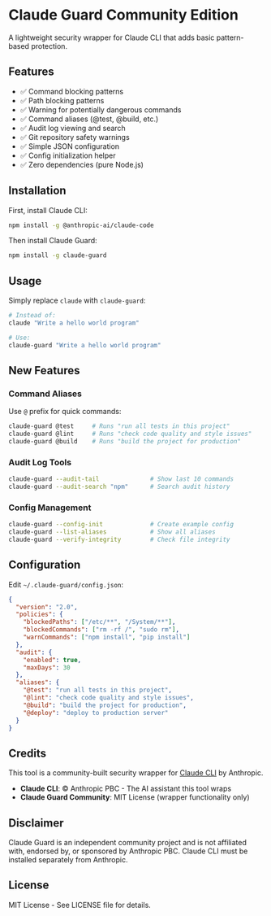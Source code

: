 # Claude Guard Community Edition

A lightweight security wrapper for Claude CLI that adds basic pattern-based protection.

## Features

- ✅ Command blocking patterns
- ✅ Path blocking patterns  
- ✅ Warning for potentially dangerous commands
- ✅ Command aliases (@test, @build, etc.)
- ✅ Audit log viewing and search
- ✅ Git repository safety warnings
- ✅ Simple JSON configuration
- ✅ Config initialization helper
- ✅ Zero dependencies (pure Node.js)

## Installation

First, install Claude CLI:
```bash
npm install -g @anthropic-ai/claude-code
```

Then install Claude Guard:
```bash
npm install -g claude-guard
```

## Usage

Simply replace `claude` with `claude-guard`:

```bash
# Instead of:
claude "Write a hello world program"

# Use:
claude-guard "Write a hello world program"
```

## New Features

### Command Aliases
Use `@` prefix for quick commands:
```bash
claude-guard @test     # Runs "run all tests in this project"
claude-guard @lint     # Runs "check code quality and style issues"
claude-guard @build    # Runs "build the project for production"
```

### Audit Log Tools
```bash
claude-guard --audit-tail              # Show last 10 commands
claude-guard --audit-search "npm"      # Search audit history
```

### Config Management
```bash
claude-guard --config-init             # Create example config
claude-guard --list-aliases            # Show all aliases
claude-guard --verify-integrity        # Check file integrity
```

## Configuration

Edit `~/.claude-guard/config.json`:

```json
{
  "version": "2.0",
  "policies": {
    "blockedPaths": ["/etc/**", "/System/**"],
    "blockedCommands": ["rm -rf /", "sudo rm"],
    "warnCommands": ["npm install", "pip install"]
  },
  "audit": {
    "enabled": true,
    "maxDays": 30
  },
  "aliases": {
    "@test": "run all tests in this project",
    "@lint": "check code quality and style issues",
    "@build": "build the project for production",
    "@deploy": "deploy to production server"
  }
}
```

## Credits

This tool is a community-built security wrapper for [Claude CLI](https://github.com/anthropics/claude-code) by Anthropic.

- **Claude CLI**: © Anthropic PBC - The AI assistant this tool wraps
- **Claude Guard Community**: MIT License (wrapper functionality only)

## Disclaimer

Claude Guard is an independent community project and is not affiliated with, endorsed by, or sponsored by Anthropic PBC. Claude CLI must be installed separately from Anthropic.

## License

MIT License - See LICENSE file for details.
